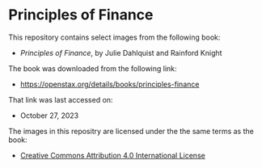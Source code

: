 # Principles of Finance

This repository contains select images from the following book:

- _Principles of Finance_, by Julie Dahlquist and Rainford Knight

The book was downloaded from the following link:

- https://openstax.org/details/books/principles-finance

That link was last accessed on:

- October 27, 2023

The images in this repositry are licensed under the the same terms as the book:

- [Creative Commons Attribution 4.0 International License](https://creativecommons.org/licenses/by/4.0/deed.en)
